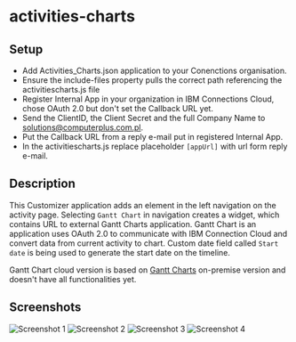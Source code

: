 # activities-charts

## Setup
- Add Activities_Charts.json application to your Conenctions organisation.
- Ensure the include-files property pulls the correct path referencing the activitiescharts.js file
- Register Internal App in your organization in IBM Connections Cloud, chose OAuth 2.0 but don't set the Callback URL yet.
- Send the ClientID, the Client Secret and the full Company Name to solutions@computerplus.com.pl.
- Put the Callback URL from a reply e-mail put in registered Internal App.
- In the activitiescharts.js replace placeholder `[appUrl]` with url form reply e-mail.

## Description
This Customizer application adds an element in the left navigation on the activity page. Selecting `Gantt Chart` in navigation creates a widget, which contains URL to external Gantt Charts application.
Gantt Chart is an application uses OAuth 2.0 to communicate with IBM Connection Cloud and convert data from current activity to chart. Custom date field called `Start date` is being used to generate the start date on the timeline.

Gantt Chart cloud version is based on [Gantt Charts](https://solutions.computerplus.com.pl/en/gantt-charts) on-premise version and doesn't have all functionalities yet.

## Screenshots

![Screenshot 1](https://www.computerplus.com.pl/computerplus-connections/1.png)
![Screenshot 2](https://www.computerplus.com.pl/computerplus-connections/2.png)
![Screenshot 3](https://www.computerplus.com.pl/computerplus-connections/3.png)
![Screenshot 4](https://www.computerplus.com.pl/computerplus-connections/4.png)